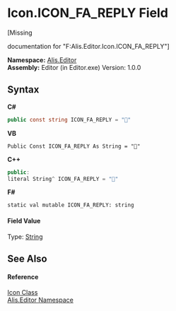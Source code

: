 # Icon.ICON_FA_REPLY Field
 

\[Missing <summary> documentation for "F:Alis.Editor.Icon.ICON_FA_REPLY"\]

**Namespace:**&nbsp;<a href="b150ade4-39de-a232-5f06-d3cdc1b2c538">Alis.Editor</a><br />**Assembly:**&nbsp;Editor (in Editor.exe) Version: 1.0.0

## Syntax

**C#**<br />
``` C#
public const string ICON_FA_REPLY = ""
```

**VB**<br />
``` VB
Public Const ICON_FA_REPLY As String = ""
```

**C++**<br />
``` C++
public:
literal String^ ICON_FA_REPLY = ""
```

**F#**<br />
``` F#
static val mutable ICON_FA_REPLY: string
```


#### Field Value
Type: <a href="https://docs.microsoft.com/dotnet/api/system.string" target="_blank">String</a>

## See Also


#### Reference
<a href="cc0f883c-67f8-f772-c6d7-a60b129f22a7">Icon Class</a><br /><a href="b150ade4-39de-a232-5f06-d3cdc1b2c538">Alis.Editor Namespace</a><br />